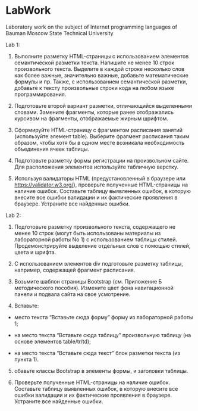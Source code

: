 # LabWork
Laboratory work on the subject of Internet programming languages of Bauman Moscow State Technical University

Lab 1:
1. Выполните разметку HTML-страницы с использованием элементов семантической разметки текста. Напишите не менее 10 строк произвольного текста. Выделите в каждой строке несколько слов как более важные, значительно важные, добавьте математические формулы и пр. Также, с использованием семантической разметки, добавьте к тексту произвольные строки кода на любом языке программирования.

2. Подготовьте второй вариант разметки, отличающийся выделенными словами. Замените фрагменты, которые ранее отображались курсивом на фрагменты, отображаемые жирным шрифтом.

3. Сформируйте HTML-страницу с фрагментом расписания занятий (используйте элемент table). Выберите фрагмент расписания таким образом, чтобы хотя бы в одном месте возникала необходимость объединения ячеек таблицы.

4. Подготовьте разметку формы регистрации на произвольном сайте. Для расположения элементов используйте табличную верстку.

5. Используя валидаторы HTML (предустановленный в браузере или https://validator.w3.org/), проверьте полученные HTML-страницы на наличие ошибок. Составьте таблицу выявленных ошибок, в которую внесите все ошибки валидации и их фактические проявления в браузере. Устраните все найденные ошибки.

Lab 2:
1. Подготовьте разметку произвольного текста, содержащего не менее 10 строк (могут быть использованы материалы из лабораторной работы No 1) с использованием таблицы стилей. Продемонстрируйте выделение отдельных слов с помощью стилей, цвета и шрифта.

2. С использованием элементов div подготовьте разметку таблицы, например, содержащей фрагмент расписания.

3. Возьмите шаблон страницы Bootstrap (см. Приложение Б методического пособия). Измените цвет фона навигационной панели и подвала сайта на свое усмотрение.

4. Вставьте:

- место текста “Вставьте сюда форму” форму из лабораторной работы 1;

- на место текста “Вставьте сюда таблицу” произвольную таблицу (на основе элементов table/tr/td);

- на место текста “Вставьте сюда текст” блок разметки текста (из пункта 1).

5. обавьте классы Bootstrap в элементы формы, и заголовки таблицы.

6. Проверьте полученные HTML-страницы на наличие ошибок. Составьте таблицу выявленных ошибок, в которую внесите все ошибки валидации и их фактические проявления в браузере. Устраните все найденные ошибки.
